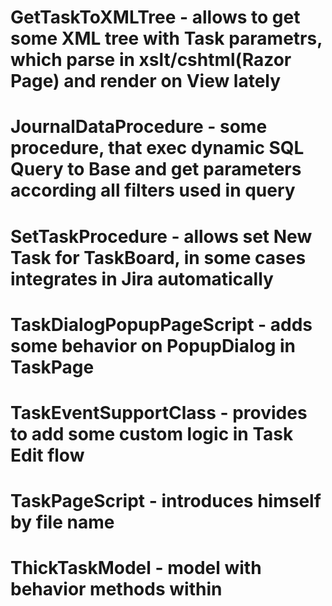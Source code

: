 # GetTaskToXMLTree - allows to get some XML tree with Task parametrs, which parse in xslt/cshtml(Razor Page) and render on View lately
# JournalDataProcedure - some procedure, that exec dynamic SQL Query to Base and get parameters according all filters used in query 
# SetTaskProcedure - allows set New Task for TaskBoard, in some cases integrates in Jira automatically
# TaskDialogPopupPageScript - adds some behavior on PopupDialog in TaskPage
# TaskEventSupportClass - provides to add some custom logic in Task Edit flow
# TaskPageScript - introduces himself by file name
# ThickTaskModel - model with behavior methods within
